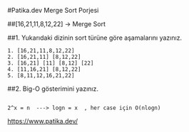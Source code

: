 #Patika.dev Merge Sort Porjesi

##[16,21,11,8,12,22] -> Merge Sort

##1. Yukarıdaki dizinin sort türüne göre aşamalarını yazınız. 

```
1. [16,21,11,8,12,22]
2. [16,21,11] [8,12,22]
3. [16,21] [11] [8,12] [22]
4. [11,16,21] [8,12,22]
5. [8,11,12,16,21,22]

```
##2. Big-O gösterimini yazınız.

````

2^x = n  ---> logn = x  , her case için O(nlogn)
````
https://www.patika.dev/
